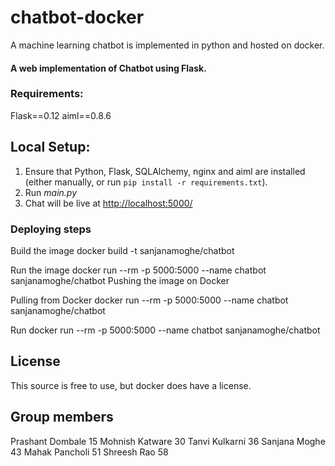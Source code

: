 # chatbot-docker
A machine learning chatbot is implemented in python and hosted on docker.

#### A web implementation of Chatbot using Flask.

### Requirements:
Flask==0.12
aiml==0.8.6

## Local Setup:
 1. Ensure that Python, Flask, SQLAlchemy, nginx and aiml are installed (either manually, or run `pip install -r requirements.txt`).
 2. Run *main.py*
 3. Chat will be live at [http://localhost:5000/](http://localhost:5000/)

### Deploying steps
Build the image
docker build -t sanjanamoghe/chatbot

Run the image
docker run --rm -p 5000:5000 --name chatbot sanjanamoghe/chatbot
Pushing the image on Docker


Pulling from Docker
docker run --rm -p 5000:5000 --name chatbot sanjanamoghe/chatbot


Run
docker run --rm -p 5000:5000 --name chatbot sanjanamoghe/chatbot


## License
This source is free to use, but docker does have a license.



## Group members
Prashant Dombale 15
Mohnish Katware 30 
Tanvi Kulkarni 36
Sanjana Moghe 43
Mahak Pancholi 51
Shreesh Rao 58
